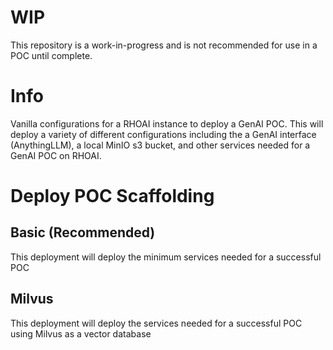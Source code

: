 # WIP
This repository is a work-in-progress and is not recommended for use in a POC until complete.

# Info
Vanilla configurations for a RHOAI instance to deploy a GenAI POC. This will deploy a variety of different configurations including the a GenAI interface (AnythingLLM), a local MinIO s3 bucket, and other services needed for a GenAI POC on RHOAI.

# Deploy POC Scaffolding

## Basic (Recommended)
This deployment will deploy the minimum services needed for a successful POC

## Milvus
This deployment will deploy the services needed for a successful POC using Milvus as a vector database
